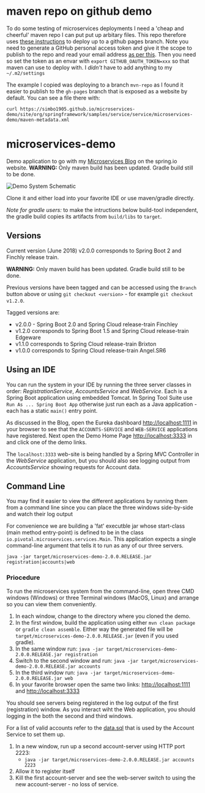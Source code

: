 # maven repo on github demo

To do some testing of microservices deployments I need a 'cheap and cheerful' maven repo I can put put up arbitary files. 
This repo therefore uses [these instructions](https://stackoverflow.com/a/14013645/329496) to deploy up to a github pages branch. 
Note you need to generate a GitHub personal access token and give it the scope to publish to the repo and read your email address
[as per this](https://github.com/github/maven-plugins/issues/63#issuecomment-102610887). Then you need so set the token as an
envar with `export GITHUB_OAUTH_TOKEN=xxx` so that maven can use to deploy with. I _didn't_ have to add anything to my `~/.m2/settings` 

The example I copied was deploying to a branch `mvn-repo` as I found it easier to publish to the `gh-pages` branch that is exposed as a website by default. You can see a file there with:

```
curl https://simbo1905.github.io/microservices-demo/site/org/springframework/samples/service/service/microservices-demo/maven-metadata.xml
```

# microservices-demo

Demo application to go with my [Microservices Blog](https://spring.io/blog/2015/07/14/microservices-with-spring) on the spring.io website.  **WARNING:** Only maven build has been updated.  Gradle build still to be done.

![Demo System Schematic](https://github.com/paulc4/microservices-demo/blob/master/mini-system.jpg)

Clone it and either load into your favorite IDE or use maven/gradle directly.

_Note for gradle users:_ to make the intructions below build-tool independent, the gradle build copies its artifacts from `build/libs` to `target`.

## Versions

Current version (June 2018) v2.0.0 corresponds to Spring Boot 2 and Finchly release train.

**WARNING:** Only maven build has been updated.  Gradle build still to be done.

Previous versions have been tagged and can be accessed using the `Branch` button above or using `git checkout <version>` - for example `git checkout v1.2.0`.

Tagged versions are:

* v2.0.0 - Spring Boot 2.0 and Spring Cloud release-train Finchley
* v1.2.0 corresponds to Spring Boot 1.5 and Spring Cloud release-train Edgeware
* v1.1.0 corresponds to Spring Cloud release-train Brixton
* v1.0.0 corresponds to Spring Cloud release-train Angel.SR6

## Using an IDE

You can run the system in your IDE by running the three server classes in order: _RegistrationService_, _AccountsService_ and _WebService_.  Each is a Spring Boot application using embedded Tomcat.  In Spring Tool Suite use `Run As ... Spring Boot App` otherwise just run each as a Java application - each has a static `main()` entry point.

As discussed in the Blog, open the Eureka dashboard [http://localhost:1111](http://localhost:1111) in your browser to see that the `ACCOUNTS-SERVICE` and `WEB-SERVICE` applications have registered.  Next open the Demo Home Page [http://localhost:3333](http://localhost:3333) in and click one of the demo links.

The `localhost:3333` web-site is being handled by a Spring MVC Controller in the _WebService_ application, but you should also see logging output from _AccountsService_ showing requests for Account data.

## Command Line

You may find it easier to view the different applications by running them from a command line since you can place the three windows side-by-side and watch their log output

For convenience we are building a 'fat' executble jar whose start-class (main method entry-point) is defined to be in the class `io.pivotal.microservices.services.Main`.  This application expects a single command-line argument that tells it to run as any of our three servers.

```
java -jar target/microservices-demo-2.0.0.RELEASE.jar registration|accounts|web
```

### Priocedure

To run the microservices system from the command-line, open three CMD windows (Windows) or three Terminal windows (MacOS, Linux) and arrange so you can view them conveniently.

 1. In each window, change to the directory where you cloned the demo.
 1. In the first window, build the application using either `mvn clean package` or `gradle clean assemble`.  Either way the
    generated file will be `target/microservices-demo-2.0.0.RELEASE.jar` (even if you used gradle).
 1. In the same window run: `java -jar target/microservices-demo-2.0.0.RELEASE.jar registration`
 1. Switch to the second window and run: `java -jar target/microservices-demo-2.0.0.RELEASE.jar accounts`
 1. In the third window run: `java -jar target/microservices-demo-2.0.0.RELEASE.jar web`
 1. In your favorite browser open the same two links: [http://localhost:1111](http://localhost:1111) and [http://localhost:3333](http://localhost:3333)

You should see servers being registered in the log output of the first (registration) window.
As you interact wiht the Web application, you should logging in the both the second and third windows.

For a list of valid accounts refer to the [data.sql](https://github.com/paulc4/microservices-demo/blob/master/src/main/resources/testdb/data.sql) that is used by the Account Service to set them up.

 1. In a new window, run up a second account-server using HTTP port 2223:
     * `java -jar target/microservices-demo-2.0.0.RELEASE.jar accounts 2223`
 1. Allow it to register itself
 1. Kill the first account-server and see the web-server switch to using the new account-server - no loss of service.

